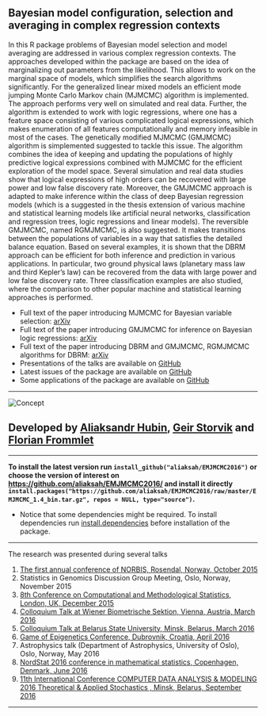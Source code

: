 ## Bayesian model configuration, selection and averaging in complex regression contexts


In this R package problems of Bayesian model selection and model averaging are addressed in various complex regression contexts. The approaches developed within the package are based on the idea of marginalizing out parameters from the likelihood. This allows to work on the marginal space of models, which simplifies the search algorithms significantly. For the generalized linear mixed models an efficient mode jumping Monte Carlo Markov chain (MJMCMC) algorithm is implemented. The approach performs very well on simulated and real data. Further, the algorithm is extended to work with logic regressions, where one has a feature space consisting of various complicated logical expressions, which makes enumeration of all features computationally and memory infeasible in most of the cases. The genetically modified MJMCMC (GMJMCMC) algorithm is simplemented suggested to tackle this issue. The algorithm combines the idea of keeping and updating the populations of highly predictive logical expressions combined with MJMCMC for the efficient exploration of the model space. Several simulation and real data studies show that logical expressions of high orders can be recovered with large power and low false discovery rate. Moreover, the GMJMCMC approach is adapted to make inference within the class of deep Bayesian regression models (which is a suggested in the thesis extension of various machine and statistical learning models like artificial neural networks, classification and regression trees, logic regressions and linear models). The reversible GMJMCMC, named RGMJMCMC, is also suggested. It makes transitions between the populations of variables in a way that satisfies the detailed balance equation. Based on several examples, it is shown that the DBRM approach can be efficient for both inference and prediction in various applications. In particular, two ground physical laws (planetary mass law and third Kepler’s law) can be recovered from the data with large power and low false discovery rate. Three classification examples are also studied, where the comparison to other popular machine and statistical learning approaches is performed.

* Full text of the paper introducing MJMCMC for Bayesian variable selection: [arXiv](http://arxiv.org/abs/1604.06398)
* Full text of the paper introducing GMJMCMC for inference on Bayesian logic regressions: [arXiv](https://arxiv.org/abs/1705.07616)
* Full text of the paper introducing DBRM and GMJMCMC, RGMJMCMC algorithms for DBRM: [arXiv](https://arxiv.org/abs/1806.02160)
* Presentations of the talks are available on [GitHub](https://github.com/aliaksah/EMJMCMC2016/tree/master/presentations)
* Latest issues of the package are available on [GitHub](https://github.com/aliaksah/EMJMCMC2016/)
* Some applications of the package are available on [GitHub](https://github.com/aliaksah/EMJMCMC2016/tree/master/examples/)  

***

![Concept](https://raw.githubusercontent.com/aliaksah/EMJMCMC2016/master/illustrations/opt_symmetric.png)

## Developed by [Aliaksandr Hubin](https://scholar.google.com/citations?user=Lx-G8ckAAAAJ&hl=en/), [Geir Storvik](https://scholar.google.no/citations?user=0xDw_sQAAAAJ&hl=en) and [Florian Frommlet](https://scholar.google.com/citations?user=Nmh2LqgAAAAJ&hl=en)

***
**To install the latest version run `install_github("aliaksah/EMJMCMC2016")` or choose the version of interest on https://github.com/aliaksah/EMJMCMC2016/  and install it directly `install.packages("https://github.com/aliaksah/EMJMCMC2016/raw/master/EMJMCMC_1.4_bin.tar.gz", repos = NULL, type="source")`.**

* Notice that some dependencies might be required. To install dependencies run [install.dependencies](https://github.com/aliaksah/EMJMCMC2016/blob/master/R/the_mode_jumping_package4.r) before installation of the package.

***

The research was presented during several talks

1. [The first annual conference of NORBIS, Rosendal, Norway, October 2015](http://norbis.no/files/2015/03/Full-program-NORBIS-Annual-Meeting.pdf)
2. Statistics in Genomics Discussion Group Meeting, Oslo, Norway, November 2015
3. [8th Conference on Computational and Methodological Statistics, London, UK, December 2015](http://cmstatistics.org/RegistrationsV2/CFE2015/viewSubmission.php?id=1533&token=044snso7ns3q3041q240qr64s2o38p20)
4. [Colloquium Talk at Wiener Biometrische Sektion, Vienna, Austria, March 2016](http://www.meduniwien.ac.at/wbs/kolloquien.html)
5. [Colloquium Talk at Belarus State University, Minsk, Belarus, March 2016](http://www.fpmi.bsu.by/ImgFpmi/Cache/Page/15303.pdf)
6. [Game of Epigenetics Conference, Dubrovnik, Croatia, April 2016](http://goe.irb.hr/Programme/Variable-selection-in-binomial-regression-with-latent-Gaussian-field-models-for-analysis-of-epigenetic-data)
7. Astrophysics talk (Department of Astrophysics, University of Oslo), Oslo, Norway, May 2016
8. [NordStat 2016 conference in mathematical statistics, Copenhagen, Denmark, June 2016](http://nordstat2016.dk/posterabstracts.php#1) 
9. [11th International Conference
COMPUTER DATA ANALYSIS & MODELING 2016
Theoretical & Applied Stochastics
, Minsk, Belarus, September 2016](http://www.cdam.bsu.by/en/sm.aspx?guid=3033)

***
 
